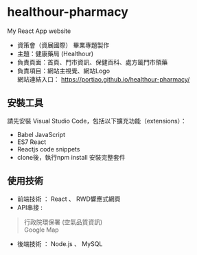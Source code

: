 # healthour-pharmacy
My React App website

* 資策會（資展國際） 畢業專題製作  
* 主題：健康藥局 (Healthour)  
* 負責頁面：首頁、門市資訊、保健百科、處方籤門市領藥  
* 負責項目：網站主視覺、網站Logo <br>
網站連結入口： https://portiao.github.io/healthour-pharmacy/

## 安裝工具  
請先安裝 Visual Studio Code，包括以下擴充功能（extensions）：  
* Babel JavaScript
* ES7 React  
* Reactjs code snippets
* clone後，執行npm install 安裝完整套件

##  使用技術
* 前端技術 ： React 、 RWD響應式網頁
* API串接  :
> 行政院環保署 (空氣品質資訊)  
> Google Map  

* 後端技術 ： Node.js 、 MySQL  
